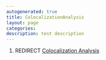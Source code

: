 ```yaml
---
autogenerated: true
title: ColocalizationAnalysis
layout: page
categories: 
description: test description
---
```


1.  REDIRECT [Colocalization Analysis](Colocalization_Analysis)
